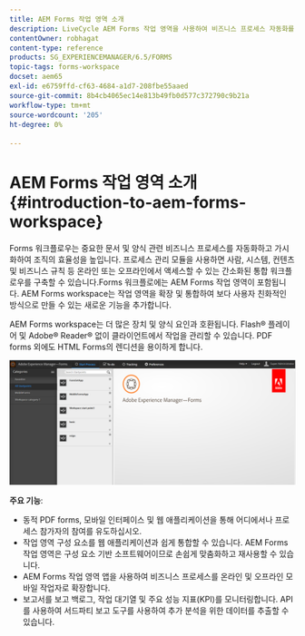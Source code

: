 ```yaml
---
title: AEM Forms 작업 영역 소개
description: LiveCycle AEM Forms 작업 영역을 사용하여 비즈니스 프로세스 자동화를 통해 조직 효율성을 높이고 페이퍼리스 사무실을 구축할 수 있습니다.
contentOwner: robhagat
content-type: reference
products: SG_EXPERIENCEMANAGER/6.5/FORMS
topic-tags: forms-workspace
docset: aem65
exl-id: e6759ffd-cf63-4684-a1d7-208fbe55aaed
source-git-commit: 8b4cb4065ec14e813b49fb0d577c372790c9b21a
workflow-type: tm+mt
source-wordcount: '205'
ht-degree: 0%

---
```


# AEM Forms 작업 영역 소개{#introduction-to-aem-forms-workspace}

Forms 워크플로우는 중요한 문서 및 양식 관련 비즈니스 프로세스를 자동화하고 가시화하여 조직의 효율성을 높입니다. 프로세스 관리 모듈을 사용하면 사람, 시스템, 컨텐츠 및 비즈니스 규칙 등 온라인 또는 오프라인에서 액세스할 수 있는 간소화된 통합 워크플로우를 구축할 수 있습니다.Forms 워크플로에는 AEM Forms 작업 영역이 포함됩니다. AEM Forms workspace는 작업 영역을 확장 및 통합하여 보다 사용자 친화적인 방식으로 만들 수 있는 새로운 기능을 추가합니다.

AEM Forms workspace는 더 많은 장치 및 양식 요인과 호환됩니다. Flash® 플레이어 및 Adobe® Reader® 없이 클라이언트에서 작업을 관리할 수 있습니다. PDF forms 외에도 HTML Forms의 렌디션을 용이하게 합니다.

![html-ws](assets/html-ws.png)

**주요 기능**:

* 동적 PDF forms, 모바일 인터페이스 및 웹 애플리케이션을 통해 어디에서나 프로세스 참가자의 참여를 유도하십시오.
* 작업 영역 구성 요소를 웹 애플리케이션과 쉽게 통합할 수 있습니다. AEM Forms 작업 영역은 구성 요소 기반 소프트웨어이므로 손쉽게 맞춤화하고 재사용할 수 있습니다.
* AEM Forms 작업 영역 앱을 사용하여 비즈니스 프로세스를 온라인 및 오프라인 모바일 작업자로 확장합니다.
* 보고서를 보고 백로그, 작업 대기열 및 주요 성능 지표(KPI)를 모니터링합니다. API를 사용하여 서드파티 보고 도구를 사용하여 추가 분석을 위한 데이터를 추출할 수 있습니다.
